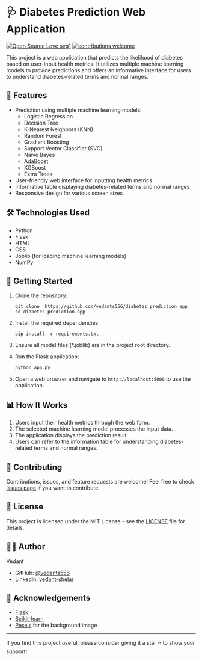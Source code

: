 
# 🩺 Diabetes Prediction Web Application

[![Open Source Love svg1](https://badges.frapsoft.com/os/v1/open-source.svg?v=103)](#)
[![contributions welcome](https://img.shields.io/badge/contributions-welcome-brightgreen.svg?style=flat&label=Contributions&colorA=red&colorB=black	)](#)

This project is a web application that predicts the likelihood of diabetes based on user-input health metrics. It utilizes multiple machine learning models to provide predictions and offers an informative interface for users to understand diabetes-related terms and normal ranges.

## 🌟 Features

- Prediction using multiple machine learning models:
  - Logistic Regression
  - Decision Tree
  - K-Nearest Neighbors (KNN)
  - Random Forest
  - Gradient Boosting
  - Support Vector Classifier (SVC)
  - Naive Bayes
  - AdaBoost
  - XGBoost
  - Extra Trees
- User-friendly web interface for inputting health metrics
- Informative table displaying diabetes-related terms and normal ranges
- Responsive design for various screen sizes

## 🛠️ Technologies Used

- Python
- Flask
- HTML
- CSS
- Joblib (for loading machine learning models)
- NumPy

## 🚀 Getting Started

1. Clone the repository:
   ```
   git clone  https://github.com/vedants556/diabetes_prediction_app
   cd diabetes-prediction-app
   ```

2. Install the required dependencies:
   ```
   pip install -r requirements.txt
   ```

3. Ensure all model files (*.joblib) are in the project root directory.

4. Run the Flask application:
   ```
   python app.py
   ```

5. Open a web browser and navigate to `http://localhost:5000` to use the application.

## 📊 How It Works

1. Users input their health metrics through the web form.
2. The selected machine learning model processes the input data.
3. The application displays the prediction result.
4. Users can refer to the information table for understanding diabetes-related terms and normal ranges.

## 🤝 Contributing

Contributions, issues, and feature requests are welcome! Feel free to check [issues page](#) if you want to contribute.

## 📜 License

This project is licensed under the MIT License - see the [LICENSE](LICENSE) file for details.

## 👨‍💻 Author

Vedant 
- GitHub: [@vedants556](https://github.com/vedants556)
- LinkedIn: [vedant-shelar](www.linkedin.com/in/vedant-shelar-41923724b)

## 🙏 Acknowledgements

- [Flask](https://flask.palletsprojects.com/)
- [Scikit-learn](https://scikit-learn.org/)
- [Pexels](https://www.pexels.com/) for the background image

---

If you find this project useful, please consider giving it a star ⭐️ to show your support!
